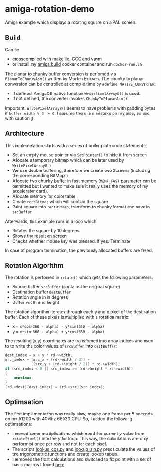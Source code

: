 # amiga-rotation-demo
Amiga example which displays a rotating square on a PAL screen.

## Build

Can be 

* crosscompiled with makefile, [GCC](http://aminet.net/package/dev/gcc/m68k-amigaos-gcc) and vasm
* or install my [amiga build](https://hub.docker.com/r/phobosys/amiga-gcc-builder) 
docker container and run `docker-run.sh`

The planar to chunky buffer conversion is perfomed via `PlanarToChunkyAsm()` written
by Morten Eriksen. The chunky to planar conversion can be controlled at compile
time by `#define NATIVE_CONVERTER`:

* If defined, AmigaOS native function `WritePixelArray8()` is used.
* If not defined, the converter invokes `ChunkyToPlanarAsm()`.

Important: `WritePixelArray8()` seems to have problems with padding
bytes if `buffer width % 8 != 0`. I assume there is a mistake on my
side, so use with caution ;)

## Architecture
This implemetation starts with a series of boiler plate code statements:

* Set an empty mouse pointer via `SetPointer()` to hide it from screen
* Allocate a temporary bitmap which can be later used by `WritePixelArray8()`
* We use double buffering, therefore we create two Screens (including the corresponding BitMaps)
* Allocate two chunky buffer in fast memory (`MEMF_FAST` parameter can be ommitted but
I wanted to make sure it really uses the memory of my accelerator card).
* Allocate memory for color table
* Create `rectBitmap` which will contain the square
* Paint square into `rectBitmap`, transform to chunky format and save in `srcBuffer`

Afterwards, this example runs in a loop which

* Rotates the square by 10 degrees
* Shows the result on screen
* Checks whether mouse key was pressed. If yes: Terminate

In case of program termination, the previously allocated buffers are freed.

## Rotation Algorithm
The rotation is perfomed in `rotate()` which gets the following parameters:

* Source buffer `srcBuffer` (contains the original square)
* Destination buffer `destBuffer`
* Rotation angle in in degrees
* Buffer width and height

The rotation algorithm iterates through each y and x pixel
of the destination buffer. Each of these pixels is multiplied
with a rotation matrix:

* x = `x*cos(360 - alpha) - y*sin(360 - alpha)`
* y = `x*sin(360 - alpha) + y*cos(360 - alpha)`

The resulting (x,y) coordinates are transfomed into array indices and used to to write the color values
of `srcBuffer` into `destBuffer`:

```C
dest_index = x + y * rd->width;
src_index = (src_x + (rd->width / 2)) +
            ((src_y + (rd->height / 2)) * rd->width);
if (src_index < 0 || src_index >= (rd->height * rd->width))
{
    continue;
}
(rd->dest)[dest_index] = (rd->src)[src_index];
```

## Optimsation
The first implementation was really slow, maybe one frame per 5 seconds on
my A1200 with 40Mhz 68030 CPU. So, I added the following optimsations:

* I moved some multiplications which need the current _y_ value from `rotatePixel()`
into the _y_ for loop. This way, the calculations are only performed once
per row and not for each pixel.
* The scripts [lookup_cos.py](lookup_cos.py) and [lookup_sin.py](lookup_sin.py)
precalculate the values of the trigonometric functions and create lookup tables.
* I removed the float calculations and switched to fix point with a set of basic
macros I found [here](https://coronax.wordpress.com/2014/01/31/running-with-the-numbers/).
